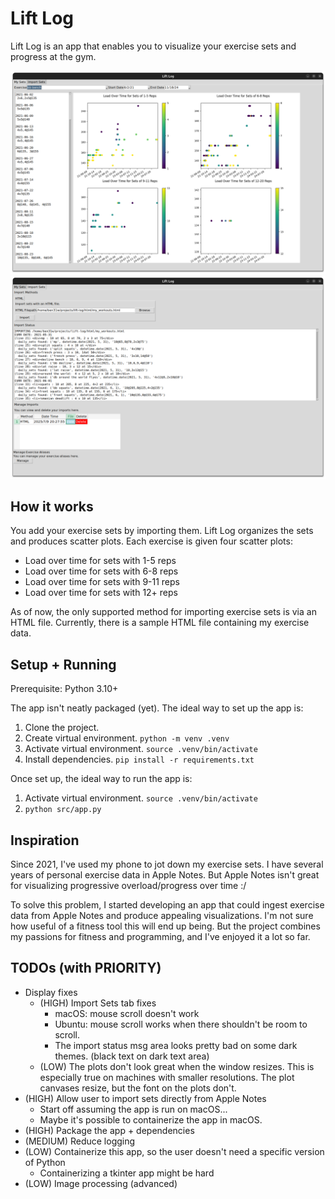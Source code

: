 # Lift Log

Lift Log is an app that enables you to visualize your exercise sets and 
progress at the gym.

![screenshot_my_sets](./images/screenshot_my_sets.png)
![screenshot_import_sets](./images/screenshot_import_sets.png)

## How it works

You add your exercise sets by importing them. Lift Log organizes 
the sets and produces scatter plots. Each exercise is given four scatter plots:
- Load over time for sets with 1-5 reps
- Load over time for sets with 6-8 reps
- Load over time for sets with 9-11 reps
- Load over time for sets with 12+ reps

As of now, the only supported method for importing exercise sets is via 
an HTML file. Currently, there is a sample HTML file containing my exercise data.

## Setup + Running

Prerequisite: Python 3.10+

The app isn't neatly packaged (yet). The ideal way to set up the app is:
1. Clone the project.
2. Create virtual environment. `python -m venv .venv`
3. Activate virtual environment. `source .venv/bin/activate`
4. Install dependencies. `pip install -r requirements.txt`

Once set up, the ideal way to run the app is:
1. Activate virtual environment. `source .venv/bin/activate`
2. `python src/app.py`

## Inspiration

Since 2021, I've used my phone to jot down my exercise sets. I have several 
years of personal exercise data in Apple Notes. But Apple Notes isn't great for
visualizing progressive overload/progress over time :/

To solve this problem, I started developing an app that could ingest 
exercise data from Apple Notes and produce appealing visualizations. I'm not 
sure how useful of a fitness tool this will end up being. But the project 
combines my passions for fitness and programming, and I've enjoyed it a lot
so far. 

## TODOs (with PRIORITY)
- Display fixes
  - (HIGH) Import Sets tab fixes
    - macOS: mouse scroll doesn't work
    - Ubuntu: mouse scroll works when there shouldn't be room to scroll.
    - The import status msg area looks pretty bad on some dark themes.
      (black text on dark text area)
  - (LOW) The plots don't look great when the window resizes. This is especially
    true on machines with smaller resolutions. The plot canvases resize, but 
    the font on the plots don't.
- (HIGH) Allow user to import sets directly from Apple Notes
  - Start off assuming the app is run on macOS... 
  - Maybe it's possible to containerize the app in macOS.
- (HIGH) Package the app + dependencies
- (MEDIUM) Reduce logging
- (LOW) Containerize this app, so the user doesn't need a specific version of Python
  - Containerizing a tkinter app might be hard
- (LOW) Image processing (advanced)